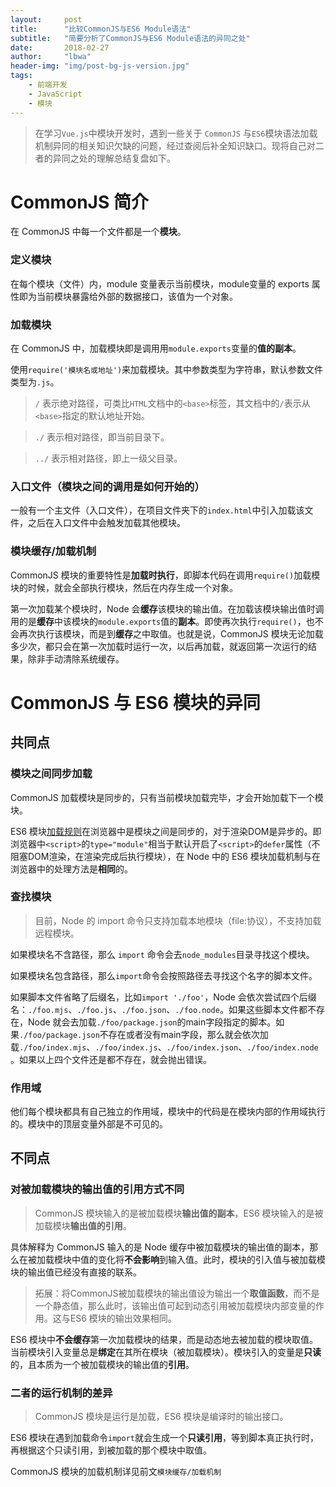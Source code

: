 ```yaml
---
layout:     post
title:      "比较CommonJS与ES6 Module语法"
subtitle:   "简要分析了CommonJS与ES6 Module语法的异同之处"
date:       2018-02-27
author:     "lbwa"
header-img: "img/post-bg-js-version.jpg"
tags:
    - 前端开发
    - JavaScript
    - 模块
---
```


> 在学习`Vue.js`中模块开发时，遇到一些关于 `CommonJS` 与`ES6`模块语法加载机制异同的相关知识欠缺的问题，经过查阅后补全知识缺口。现将自己对二者的异同之处的理解总结复盘如下。

# CommonJS 简介

在 CommonJS 中每一个文件都是一个**模块**。

### 定义模块

在每个模块（文件）内，module 变量表示当前模块，module变量的 exports 属性即为当前模块暴露给外部的数据接口，该值为一个对象。

### 加载模块

在 CommonJS 中，加载模块即是调用用`module.exports`变量的**值的副本**。

使用`require('模块名或地址')`来加载模块。其中参数类型为字符串，默认参数文件类型为`.js`。

> `/` 表示绝对路径，可类比`HTML`文档中的`<base>`标签，其文档中的`/`表示从`<base>`指定的默认地址开始。

> `./` 表示相对路径，即当前目录下。

> `../` 表示相对路径，即上一级父目录。

### 入口文件（模块之间的调用是如何开始的）

一般有一个主文件（入口文件），在项目文件夹下的`index.html`中引入加载该文件，之后在入口文件中会触发加载其他模块。

### 模块缓存/加载机制

CommonJS 模块的重要特性是**加载时执行**，即脚本代码在调用`require()`加载模块的时候，就会全部执行模块，然后在内存生成一个对象。

第一次加载某个模块时，Node 会**缓存**该模块的输出值。在加载该模块输出值时调用的是**缓存**中该模块的`module.exports`值的**副本**。即使再次执行`require()`，也不会再次执行该模块，而是到**缓存**之中取值。也就是说，CommonJS 模块无论加载多少次，都只会在第一次加载时运行一次，以后再加载，就返回第一次运行的结果，除非手动清除系统缓存。

# CommonJS 与 ES6 模块的异同

## 共同点

### 模块之间同步加载

CommonJS 加载模块是同步的，只有当前模块加载完毕，才会开始加载下一个模块。

ES6 模块[加载规则][1]在浏览器中是模块之间是同步的，对于渲染DOM是异步的。即浏览器中`<script>`的`type="module"`相当于默认开启了`<script>`的`defer`属性（不阻塞DOM渲染，在渲染完成后执行模块），在 Node 中的 ES6 模块加载机制与在浏览器中的处理方法是**相同**的。

### 查找模块

>目前，Node 的 import 命令只支持加载本地模块（file:协议），不支持加载远程模块。

如果模块名不含路径，那么 `import` 命令会去`node_modules`目录寻找这个模块。

如果模块名包含路径，那么`import`命令会按照路径去寻找这个名字的脚本文件。

如果脚本文件省略了后缀名，比如`import './foo'`，Node 会依次尝试四个后缀名：`./foo.mjs`、`./foo.js`、`./foo.json`、`./foo.node`。如果这些脚本文件都不存在，Node 就会去加载`./foo/package.json`的main字段指定的脚本。如果`./foo/package.json`不存在或者没有main字段，那么就会依次加载`./foo/index.mjs`、`./foo/index.js`、`./foo/index.json`、`./foo/index.node`。如果以上四个文件还是都不存在，就会抛出错误。

### 作用域

他们每个模块都具有自己独立的作用域，模块中的代码是在模块内部的作用域执行的。模块中的顶层变量外部是不可见的。
　　
## 不同点

### 对被加载模块的输出值的引用方式不同

>CommonJS 模块输入的是被加载模块**输出值的副本**，ES6 模块输入的是被加载模块**输出值的引用**。

具体解释为 CommonJS 输入的是 Node 缓存中被加载模块的输出值的副本，那么在被加载模块中值的变化将**不会影响**到输入值。此时，模块的引入值与被加载模块的输出值已经没有直接的联系。

> 拓展：将CommonJS被加载模块的输出值设为输出一个**取值函数**，而不是一个静态值，那么此时，该输出值可起到动态引用被加载模块内部变量的作用。这与ES6 模块的输出效果相同。

ES6 模块中**不会缓存**第一次加载模块的结果，而是动态地去被加载的模块取值。当前模块引入变量总是**绑定**在其所在模块（被加载模块）。模块引入的变量是**只读**的，且本质为一个被加载模块的输出值的**引用**。

### 二者的运行机制的差异

>CommonJS 模块是运行是加载，ES6 模块是编译时的输出接口。

ES6 模块在遇到加载命令`import`就会生成一个**只读引用**，等到脚本真正执行时，再根据这个只读引用，到被加载的那个模块中取值。

CommonJS 模块的加载机制详见前文`模块缓存/加载机制`

[1]:http://es6.ruanyifeng.com/#docs/module-loader#%E5%8A%A0%E8%BD%BD%E8%A7%84%E5%88%99
